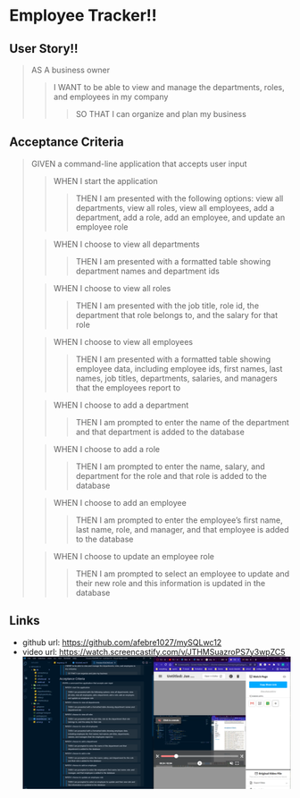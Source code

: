 # Employee Tracker!! #

## User Story!! ##

>AS A business owner
>>I WANT to be able to view and manage the departments, roles, and employees in my company
>>>SO THAT I can organize and plan my business

## Acceptance Criteria ##

>GIVEN a command-line application that accepts user input
>>WHEN I start the application
>>>THEN I am presented with the following options: view all departments, view all roles, view all employees, add a department, add a role, add an employee, and update an employee role
>
>>WHEN I choose to view all departments
>>>THEN I am presented with a formatted table showing department names and department ids
>
>>WHEN I choose to view all roles
>>>THEN I am presented with the job title, role id, the department that role belongs to, and the salary for that role
>
>>WHEN I choose to view all employees
>>>THEN I am presented with a formatted table showing employee data, including employee ids, first names, last names, job titles, departments, salaries, and managers that the employees report to
>
>>WHEN I choose to add a department
>>>THEN I am prompted to enter the name of the department and that department is added to the database
>
>>WHEN I choose to add a role
>>>THEN I am prompted to enter the name, salary, and department for the role and that role is added to the database
>
>>WHEN I choose to add an employee
>>>THEN I am prompted to enter the employee’s first name, last name, role, and manager, and that employee is added to the database
>
>>WHEN I choose to update an employee role
>>>THEN I am prompted to select an employee to update and their new role and this information is updated in the database

## Links ##
* github url: https://github.com/afebre1027/mySQLwc12
* video url: https://watch.screencastify.com/v/JTHMSuazroPS7y3wpZC5
![viedo image](Screenshot.png)